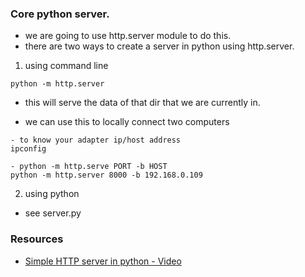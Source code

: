 ### Core python server.
* we are going to use http.server module to do this.
* there are two ways to create a server in python using http.server.

1. using command line
```
python -m http.server
```
   - this will serve the data of that dir that we are currently in.


* we can use this to locally connect two computers
```
- to know your adapter ip/host address
ipconfig 

- python -m http.serve PORT -b HOST
python -m http.server 8000 -b 192.168.0.109
```    

2. using python
- see server.py


### Resources
* [Simple HTTP server in python - Video](https://www.youtube.com/watch?v=DeFST8tvtuI)